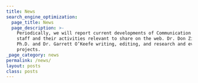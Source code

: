```yaml
---
title: News
search_engine_optimization:
  page_title: News
  page_description: >-
    Periodically, we will report current developments of Communication Science
    staff and their activities relevant to share on the web. Dr. Don Zimmerman,
    Ph.D. and Dr. Garrett O’Keefe writing, editing, and research and evaluation
    projects.
_page_category: news
permalink: /news/
layout: posts
class: posts
---
```


